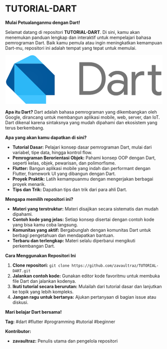 # TUTORIAL-DART 

**Mulai Petualanganmu dengan Dart!** 

Selamat datang di repositori **TUTORIAL-DART**. Di sini, kamu akan menemukan panduan lengkap dan interaktif untuk mempelajari bahasa pemrograman Dart. Baik kamu pemula atau ingin meningkatkan kemampuan Dart-mu, repositori ini adalah tempat yang tepat untuk memulai.

![Logo Dart](images/Dart_programming_language_logo.svg.png)

**Apa itu Dart?**
Dart adalah bahasa pemrograman yang dikembangkan oleh Google, dirancang untuk membangun aplikasi mobile, web, server, dan IoT. Dart dikenal karena sintaksnya yang mudah dipahami dan ekosistem yang terus berkembang.

**Apa yang akan kamu dapatkan di sini?**
* **Tutorial Dasar:** Pelajari konsep dasar pemrograman Dart, mulai dari variabel, tipe data, hingga kontrol flow.
* **Pemrograman Berorientasi Objek:** Pahami konsep OOP dengan Dart, seperti kelas, objek, pewarisan, dan polimorfisme.
* **Flutter:** Bangun aplikasi mobile yang indah dan performant dengan Flutter, framework UI yang dibangun dengan Dart.
* **Proyek Praktik:** Latih kemampuanmu dengan mengerjakan berbagai proyek menarik.
* **Tips dan Trik:** Dapatkan tips dan trik dari para ahli Dart.

**Mengapa memilih repositori ini?**
* **Materi yang terstruktur:** Materi disajikan secara sistematis dan mudah dipahami.
* **Contoh kode yang jelas:** Setiap konsep disertai dengan contoh kode yang bisa kamu coba langsung.
* **Komunitas yang aktif:** Bergabunglah dengan komunitas Dart untuk berbagi pengetahuan dan mendapatkan bantuan.
* **Terbaru dan terlengkap:** Materi selalu diperbarui mengikuti perkembangan Dart.

**Cara Menggunakan Repositori Ini**
1. **Clone repositori:** `git clone https://github.com/zavaultraz/TUTORIAL-DART.git`
2. **Jalankan contoh kode:** Gunakan editor kode favoritmu untuk membuka file Dart dan jalankan kodenya.
3. **Ikuti tutorial secara berurutan:** Mulailah dari tutorial dasar dan lanjutkan ke topik yang lebih kompleks.
4. **Jangan ragu untuk bertanya:** Ajukan pertanyaan di bagian issue atau diskusi.

**Mari belajar Dart bersama!** 

**Tag:** #dart #flutter #programming #tutorial #beginner

**Kontributor:**
* **zavaultraz:** Penulis utama dan pengelola repositori

